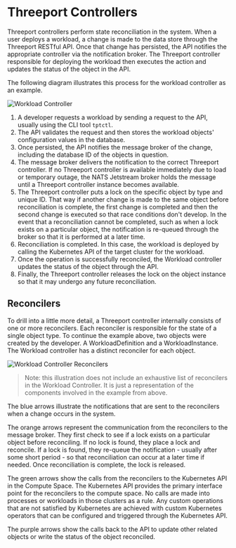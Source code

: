 # Threeport Controllers

Threeport controllers perform state reconciliation in the system.  When a user
deploys a workload, a change is made to the data store through the Threeport
RESTful API.  Once that change has persisted, the API notifies the appropriate
controller via the notification broker.  The Threeport controller responsible
for deploying the workload then executes the action and updates the status of
the object in the API.

The following diagram illustrates this process for the workload controller as an
example.

![Workload Controller](../img/WorkloadController.png)

1. A developer requests a workload by sending a request to the API, usually
   using the CLI tool `tptctl`.
1. The API validates the request and then stores the workload objects'
   configuration values in the database.
1. Once persisted, the API notifies the message broker of the change, including
   the database ID of the objects in question.
1. The message broker delivers the notification to the correct Threeport
   controller.  If no Threeport controller is available immediately due to load
   or temporary outage, the NATS Jetstream broker holds the message until a
   Threeport controller instance becomes available.
1. The Threeport controller puts a lock on the specific object by type and
   unique ID.  That way if another change is made to the same object before
   reconciliation is complete, the first change is completed and then the second
   change is executed so that race conditions don't develop.  In the event that
   a reconciliation cannot be completed, such as when a lock exists on a
   particular object, the notification is re-queued through the broker so that it
   is performed at a later time.
1. Reconciliation is completed.  In this case, the workload is deployed by
   calling the Kubernetes API of the target cluster for the workload.
1. Once the operation is successfully reconciled, the Workload controller
   updates the status of the object through the API.
1. Finally, the Threeport controller releases the lock on the object instance so
   that it may undergo any future reconciliation.

## Reconcilers

To drill into a little more detail, a Threeport controller internally consists
of one or more reconcilers.  Each reconciler is responsible for the state of a
single object type.  To continue the example above, two objects were created by
the developer.  A WorkloadDefinition and a WorkloadInstance.  The
Workload controller has a distinct reconciler for each object.

![Workload Controller Reconcilers](../img/ThreeportReconcilers.png)

> Note: this illustration does not include an exhaustive list of reconcilers in
> the Workload Controller.  It is just a representation of the components involved
> in the example from above.

The blue arrows illustrate the notifications that are sent to the reconcilers
when a change occurs in the system.

The orange arrows represent the communication from the reconcilers to the
message broker.  They first check to see if a lock exists on a particular object
before reconciling.  If no lock is found, they place a lock and reconcile.  If a
lock is found, they re-queue the notification - usually after some short period -
so that reconciliation can occur at a later time if needed.  Once reconciliation
is complete, the lock is released.

The green arrows show the calls from the reconcilers to the Kubernetes API in
the Compute Space.  The Kubernetes API provides the primary interface point for
the reconcilers to the compute space.  No calls are made into processes or
workloads in those clusters as a rule.  Any custom operations that are not
satisfied by Kubernetes are achieved with custom Kubernetes operators that can
be configured and triggered through the Kubernetes API.

The purple arrows show the calls back to the API to update other related objects
or write the status of the object reconciled.

